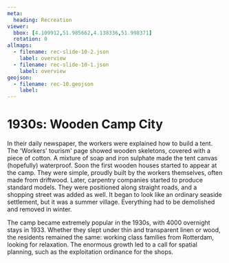 ```yaml
---
meta:
  heading: Recreation
viewer:
  bbox: [4.109912,51.985662,4.138336,51.998371]
  rotation: 0
allmaps:
  - filename: rec-slide-10-2.json
    label: overview
  - filename: rec-slide-10-1.json
    label: overview
geojson:
  - filename: rec-10.geojson
    label:
---
```


# 1930s: Wooden Camp City

In their daily newspaper, the workers were explained how to build a tent. The 'Workers' tourism' page showed wooden skeletons, covered with a piece of cotton. A mixture of soap and iron sulphate made the tent canvas (hopefully) waterproof. Soon the first wooden houses started to appear at the camp. They were simple, proudly built by the workers themselves, often made from driftwood. Later, carpentry companies started to produce standard models. They were positioned along straight roads, and a shopping street was added as well. It began to look like an ordinary seaside settlement, but it was a summer village. Everything had to be demolished and removed in winter. 

The camp became extremely popular in the 1930s, with 4000 overnight stays in 1933. Whether they slept under thin and transparent linen or wood, the residents remained the same: working class families from Rotterdam, looking for relaxation. The enormous growth led to a call for spatial planning, such as the exploitation ordinance for the shops. 